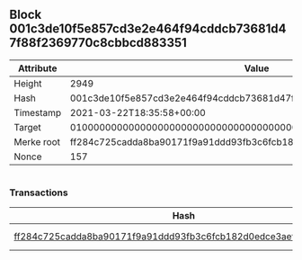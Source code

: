 ## Block 001c3de10f5e857cd3e2e464f94cddcb73681d47f88f2369770c8cbbcd883351

Attribute | Value
--- | ---
Height | 2949
Hash | 001c3de10f5e857cd3e2e464f94cddcb73681d47f88f2369770c8cbbcd883351
Timestamp | 2021-03-22T18:35:58+00:00
Target | 0100000000000000000000000000000000000000000000000000000000000000
Merke root | ff284c725cadda8ba90171f9a91ddd93fb3c6fcb182d0edce3aef0cbeef4e77b
Nonce | 157

```

```

### Transactions

Hash | Amount
--- | ---
[ff284c725cadda8ba90171f9a91ddd93fb3c6fcb182d0edce3aef0cbeef4e77b](ff284c725cadda8ba90171f9a91ddd93fb3c6fcb182d0edce3aef0cbeef4e77b.md) | 10.00000000 SKEPTI 
